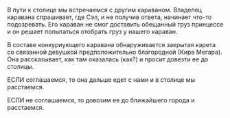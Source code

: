 В пути к столице мы встречаемся с другим караваном. Владелец каравана спрашивает, где Сэл, и не получив ответа, начинает что-то подозревать. Его караван не смог доставить обещанный груз принцессе и он решает попытаться отобрать груз у нашего караван.

В составе конкуриующего каравана обнаруживается закрытая карета со связанной девушкой предположительно благородной (Кира Мегара). Она рассказывает, как там оказалась (как?) и просит довезти ее до столицы.

ЕСЛИ соглашаемся, то она дальше едет с нами и в столице мы расстаемся.

ЕСЛИ не соглашаемся, то довозим ее до ближайшего города и расстаемся.

